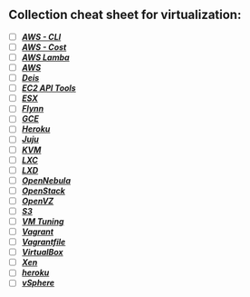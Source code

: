 ## Collection cheat sheet for virtualization:

- [ ] ***[AWS - CLI](https://github.com/toddm92/aws/wiki/AWS-CLI-Cheat-Sheet)***
- [ ] ***[AWS - Cost](https://www.slideshare.net/akashag1001/aws-cost-cheat-sheet)*** 
- [ ] ***[AWS Lamba](AWSLambda.md)***
- [ ] ***[AWS](AWS.md)***
- [ ] ***[Deis](https://www.slideshare.net/akashag1001/aws-cost-cheat-sheet)***
- [ ] ***[EC2 API Tools](http://ricostacruz.com/cheatsheets/ec2.html)***
- [ ] ***[ESX](http://richgoldstein.net/KB/esx_cheatsheet.html)***
- [ ] ***[Flynn](http://ricostacruz.com/cheatsheets/flynn.html)***
- [ ] ***[GCE](https://github.com/JeffDeCola/my-cheat-sheets/tree/master/google-compute-engine-cheat-sheet)***
- [ ] ***[Heroku](http://ruten.ca/2012/02/15/heroku-cheatsheet-useful-heroku-commands-reference/)***
- [ ] ***[Juju](https://github.com/juju/cheatsheet)***
- [ ] ***[KVM](KVM.md)***
- [ ] ***[LXC](LXC.md)***
- [ ] ***[LXD](https://insights.ubuntu.com/2015/03/20/installing-lxd-and-the-command-line-tool/)***
- [ ] ***[OpenNebula](OpenNebula.md)***
- [ ] ***[OpenStack](http://docs.openstack.org/user-guide/cli_cheat_sheet.html)***
- [ ] ***[OpenVZ](OpenVZ.md)***
- [ ] ***[S3](AWSS3.md)***
- [ ] ***[VM Tuning](VmTunning.md)***
- [ ] ***[Vagrant](Vagrant.md)***
- [ ] ***[Vagrantfile](http://ricostacruz.com/cheatsheets/vagrantfile.html)***
- [ ] ***[VirtualBox](VBOX.md)***
- [ ] ***[Xen](XEN.md)***
- [ ] ***[heroku](http://ricostacruz.com/cheatsheets/heroku.html)***
- [ ] ***[vSphere](http://jungar.net/vmwarecheatsheet.html)***
